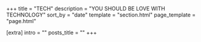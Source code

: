 +++
title = "TECH" 
description = "YOU SHOULD BE LOVE WITH TECHNOLOGY"
sort_by = "date"
template = "section.html"
page_template = "page.html"

[extra]
intro = ""
posts_title = ""
+++
